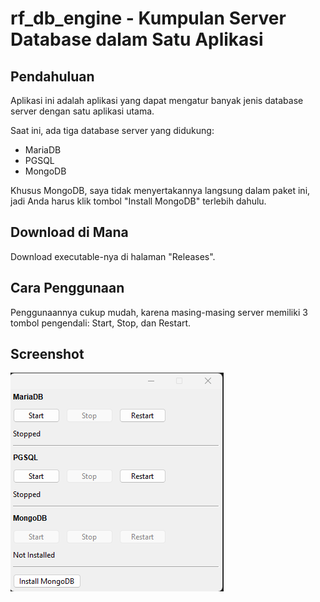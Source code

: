 # rf_db_engine - Kumpulan Server Database dalam Satu Aplikasi

## Pendahuluan

Aplikasi ini adalah aplikasi yang dapat mengatur banyak jenis database server dengan satu aplikasi utama.

Saat ini, ada tiga database server yang didukung:

-	MariaDB
-	PGSQL
-	MongoDB

Khusus MongoDB, saya tidak menyertakannya langsung dalam paket ini, jadi Anda harus klik tombol "Install MongoDB" terlebih dahulu.

## Download di Mana

Download executable-nya di halaman "Releases".

## Cara Penggunaan

Penggunaannya cukup mudah, karena masing-masing server memiliki 3 tombol pengendali: Start, Stop, dan Restart.

## Screenshot

![Screenshot 1](./.md_asset/ss-1.png)